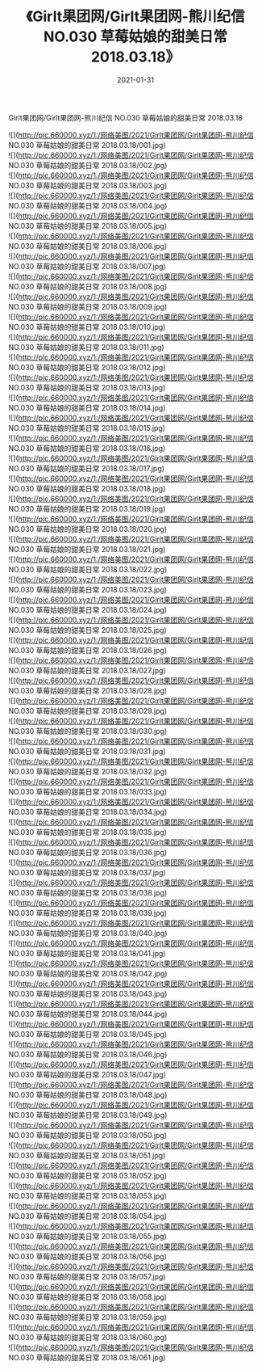 ﻿---
layout: post
title:  《Girlt果团网/Girlt果团网-熊川纪信 NO.030 草莓姑娘的甜美日常 2018.03.18》
date:   2021-01-31
img: http://pic.660000.xyz/1:/网络美图/2021/Girlt果团网/Girlt果团网-熊川纪信 NO.030 草莓姑娘的甜美日常 2018.03.18/000.jpg
categories: [美女, 清纯, 唯美]
---

Girlt果团网/Girlt果团网-熊川纪信 NO.030 草莓姑娘的甜美日常 2018.03.18

 ![](http://pic.660000.xyz/1:/网络美图/2021/Girlt果团网/Girlt果团网-熊川纪信 NO.030 草莓姑娘的甜美日常 2018.03.18/001.jpg) <br>![](http://pic.660000.xyz/1:/网络美图/2021/Girlt果团网/Girlt果团网-熊川纪信 NO.030 草莓姑娘的甜美日常 2018.03.18/002.jpg) <br>![](http://pic.660000.xyz/1:/网络美图/2021/Girlt果团网/Girlt果团网-熊川纪信 NO.030 草莓姑娘的甜美日常 2018.03.18/003.jpg) <br>![](http://pic.660000.xyz/1:/网络美图/2021/Girlt果团网/Girlt果团网-熊川纪信 NO.030 草莓姑娘的甜美日常 2018.03.18/004.jpg) <br>![](http://pic.660000.xyz/1:/网络美图/2021/Girlt果团网/Girlt果团网-熊川纪信 NO.030 草莓姑娘的甜美日常 2018.03.18/005.jpg) <br>![](http://pic.660000.xyz/1:/网络美图/2021/Girlt果团网/Girlt果团网-熊川纪信 NO.030 草莓姑娘的甜美日常 2018.03.18/006.jpg) <br>![](http://pic.660000.xyz/1:/网络美图/2021/Girlt果团网/Girlt果团网-熊川纪信 NO.030 草莓姑娘的甜美日常 2018.03.18/007.jpg) <br>![](http://pic.660000.xyz/1:/网络美图/2021/Girlt果团网/Girlt果团网-熊川纪信 NO.030 草莓姑娘的甜美日常 2018.03.18/008.jpg) <br>![](http://pic.660000.xyz/1:/网络美图/2021/Girlt果团网/Girlt果团网-熊川纪信 NO.030 草莓姑娘的甜美日常 2018.03.18/009.jpg) <br>![](http://pic.660000.xyz/1:/网络美图/2021/Girlt果团网/Girlt果团网-熊川纪信 NO.030 草莓姑娘的甜美日常 2018.03.18/010.jpg) <br>![](http://pic.660000.xyz/1:/网络美图/2021/Girlt果团网/Girlt果团网-熊川纪信 NO.030 草莓姑娘的甜美日常 2018.03.18/011.jpg) <br>![](http://pic.660000.xyz/1:/网络美图/2021/Girlt果团网/Girlt果团网-熊川纪信 NO.030 草莓姑娘的甜美日常 2018.03.18/012.jpg) <br>![](http://pic.660000.xyz/1:/网络美图/2021/Girlt果团网/Girlt果团网-熊川纪信 NO.030 草莓姑娘的甜美日常 2018.03.18/013.jpg) <br>![](http://pic.660000.xyz/1:/网络美图/2021/Girlt果团网/Girlt果团网-熊川纪信 NO.030 草莓姑娘的甜美日常 2018.03.18/014.jpg) <br>![](http://pic.660000.xyz/1:/网络美图/2021/Girlt果团网/Girlt果团网-熊川纪信 NO.030 草莓姑娘的甜美日常 2018.03.18/015.jpg) <br>![](http://pic.660000.xyz/1:/网络美图/2021/Girlt果团网/Girlt果团网-熊川纪信 NO.030 草莓姑娘的甜美日常 2018.03.18/016.jpg) <br>![](http://pic.660000.xyz/1:/网络美图/2021/Girlt果团网/Girlt果团网-熊川纪信 NO.030 草莓姑娘的甜美日常 2018.03.18/017.jpg) <br>![](http://pic.660000.xyz/1:/网络美图/2021/Girlt果团网/Girlt果团网-熊川纪信 NO.030 草莓姑娘的甜美日常 2018.03.18/018.jpg) <br>![](http://pic.660000.xyz/1:/网络美图/2021/Girlt果团网/Girlt果团网-熊川纪信 NO.030 草莓姑娘的甜美日常 2018.03.18/019.jpg) <br>![](http://pic.660000.xyz/1:/网络美图/2021/Girlt果团网/Girlt果团网-熊川纪信 NO.030 草莓姑娘的甜美日常 2018.03.18/020.jpg) <br>![](http://pic.660000.xyz/1:/网络美图/2021/Girlt果团网/Girlt果团网-熊川纪信 NO.030 草莓姑娘的甜美日常 2018.03.18/021.jpg) <br>![](http://pic.660000.xyz/1:/网络美图/2021/Girlt果团网/Girlt果团网-熊川纪信 NO.030 草莓姑娘的甜美日常 2018.03.18/022.jpg) <br>![](http://pic.660000.xyz/1:/网络美图/2021/Girlt果团网/Girlt果团网-熊川纪信 NO.030 草莓姑娘的甜美日常 2018.03.18/023.jpg) <br>![](http://pic.660000.xyz/1:/网络美图/2021/Girlt果团网/Girlt果团网-熊川纪信 NO.030 草莓姑娘的甜美日常 2018.03.18/024.jpg) <br>![](http://pic.660000.xyz/1:/网络美图/2021/Girlt果团网/Girlt果团网-熊川纪信 NO.030 草莓姑娘的甜美日常 2018.03.18/025.jpg) <br>![](http://pic.660000.xyz/1:/网络美图/2021/Girlt果团网/Girlt果团网-熊川纪信 NO.030 草莓姑娘的甜美日常 2018.03.18/026.jpg) <br>![](http://pic.660000.xyz/1:/网络美图/2021/Girlt果团网/Girlt果团网-熊川纪信 NO.030 草莓姑娘的甜美日常 2018.03.18/027.jpg) <br>![](http://pic.660000.xyz/1:/网络美图/2021/Girlt果团网/Girlt果团网-熊川纪信 NO.030 草莓姑娘的甜美日常 2018.03.18/028.jpg) <br>![](http://pic.660000.xyz/1:/网络美图/2021/Girlt果团网/Girlt果团网-熊川纪信 NO.030 草莓姑娘的甜美日常 2018.03.18/029.jpg) <br>![](http://pic.660000.xyz/1:/网络美图/2021/Girlt果团网/Girlt果团网-熊川纪信 NO.030 草莓姑娘的甜美日常 2018.03.18/030.jpg) <br>![](http://pic.660000.xyz/1:/网络美图/2021/Girlt果团网/Girlt果团网-熊川纪信 NO.030 草莓姑娘的甜美日常 2018.03.18/031.jpg) <br>![](http://pic.660000.xyz/1:/网络美图/2021/Girlt果团网/Girlt果团网-熊川纪信 NO.030 草莓姑娘的甜美日常 2018.03.18/032.jpg) <br>![](http://pic.660000.xyz/1:/网络美图/2021/Girlt果团网/Girlt果团网-熊川纪信 NO.030 草莓姑娘的甜美日常 2018.03.18/033.jpg) <br>![](http://pic.660000.xyz/1:/网络美图/2021/Girlt果团网/Girlt果团网-熊川纪信 NO.030 草莓姑娘的甜美日常 2018.03.18/034.jpg) <br>![](http://pic.660000.xyz/1:/网络美图/2021/Girlt果团网/Girlt果团网-熊川纪信 NO.030 草莓姑娘的甜美日常 2018.03.18/035.jpg) <br>![](http://pic.660000.xyz/1:/网络美图/2021/Girlt果团网/Girlt果团网-熊川纪信 NO.030 草莓姑娘的甜美日常 2018.03.18/036.jpg) <br>![](http://pic.660000.xyz/1:/网络美图/2021/Girlt果团网/Girlt果团网-熊川纪信 NO.030 草莓姑娘的甜美日常 2018.03.18/037.jpg) <br>![](http://pic.660000.xyz/1:/网络美图/2021/Girlt果团网/Girlt果团网-熊川纪信 NO.030 草莓姑娘的甜美日常 2018.03.18/038.jpg) <br>![](http://pic.660000.xyz/1:/网络美图/2021/Girlt果团网/Girlt果团网-熊川纪信 NO.030 草莓姑娘的甜美日常 2018.03.18/039.jpg) <br>![](http://pic.660000.xyz/1:/网络美图/2021/Girlt果团网/Girlt果团网-熊川纪信 NO.030 草莓姑娘的甜美日常 2018.03.18/040.jpg) <br>![](http://pic.660000.xyz/1:/网络美图/2021/Girlt果团网/Girlt果团网-熊川纪信 NO.030 草莓姑娘的甜美日常 2018.03.18/041.jpg) <br>![](http://pic.660000.xyz/1:/网络美图/2021/Girlt果团网/Girlt果团网-熊川纪信 NO.030 草莓姑娘的甜美日常 2018.03.18/042.jpg) <br>![](http://pic.660000.xyz/1:/网络美图/2021/Girlt果团网/Girlt果团网-熊川纪信 NO.030 草莓姑娘的甜美日常 2018.03.18/043.jpg) <br>![](http://pic.660000.xyz/1:/网络美图/2021/Girlt果团网/Girlt果团网-熊川纪信 NO.030 草莓姑娘的甜美日常 2018.03.18/044.jpg) <br>![](http://pic.660000.xyz/1:/网络美图/2021/Girlt果团网/Girlt果团网-熊川纪信 NO.030 草莓姑娘的甜美日常 2018.03.18/045.jpg) <br>![](http://pic.660000.xyz/1:/网络美图/2021/Girlt果团网/Girlt果团网-熊川纪信 NO.030 草莓姑娘的甜美日常 2018.03.18/046.jpg) <br>![](http://pic.660000.xyz/1:/网络美图/2021/Girlt果团网/Girlt果团网-熊川纪信 NO.030 草莓姑娘的甜美日常 2018.03.18/047.jpg) <br>![](http://pic.660000.xyz/1:/网络美图/2021/Girlt果团网/Girlt果团网-熊川纪信 NO.030 草莓姑娘的甜美日常 2018.03.18/048.jpg) <br>![](http://pic.660000.xyz/1:/网络美图/2021/Girlt果团网/Girlt果团网-熊川纪信 NO.030 草莓姑娘的甜美日常 2018.03.18/049.jpg) <br>![](http://pic.660000.xyz/1:/网络美图/2021/Girlt果团网/Girlt果团网-熊川纪信 NO.030 草莓姑娘的甜美日常 2018.03.18/050.jpg) <br>![](http://pic.660000.xyz/1:/网络美图/2021/Girlt果团网/Girlt果团网-熊川纪信 NO.030 草莓姑娘的甜美日常 2018.03.18/051.jpg) <br>![](http://pic.660000.xyz/1:/网络美图/2021/Girlt果团网/Girlt果团网-熊川纪信 NO.030 草莓姑娘的甜美日常 2018.03.18/052.jpg) <br>![](http://pic.660000.xyz/1:/网络美图/2021/Girlt果团网/Girlt果团网-熊川纪信 NO.030 草莓姑娘的甜美日常 2018.03.18/053.jpg) <br>![](http://pic.660000.xyz/1:/网络美图/2021/Girlt果团网/Girlt果团网-熊川纪信 NO.030 草莓姑娘的甜美日常 2018.03.18/054.jpg) <br>![](http://pic.660000.xyz/1:/网络美图/2021/Girlt果团网/Girlt果团网-熊川纪信 NO.030 草莓姑娘的甜美日常 2018.03.18/055.jpg) <br>![](http://pic.660000.xyz/1:/网络美图/2021/Girlt果团网/Girlt果团网-熊川纪信 NO.030 草莓姑娘的甜美日常 2018.03.18/056.jpg) <br>![](http://pic.660000.xyz/1:/网络美图/2021/Girlt果团网/Girlt果团网-熊川纪信 NO.030 草莓姑娘的甜美日常 2018.03.18/057.jpg) <br>![](http://pic.660000.xyz/1:/网络美图/2021/Girlt果团网/Girlt果团网-熊川纪信 NO.030 草莓姑娘的甜美日常 2018.03.18/058.jpg) <br>![](http://pic.660000.xyz/1:/网络美图/2021/Girlt果团网/Girlt果团网-熊川纪信 NO.030 草莓姑娘的甜美日常 2018.03.18/059.jpg) <br>![](http://pic.660000.xyz/1:/网络美图/2021/Girlt果团网/Girlt果团网-熊川纪信 NO.030 草莓姑娘的甜美日常 2018.03.18/060.jpg) <br>![](http://pic.660000.xyz/1:/网络美图/2021/Girlt果团网/Girlt果团网-熊川纪信 NO.030 草莓姑娘的甜美日常 2018.03.18/061.jpg) <br>